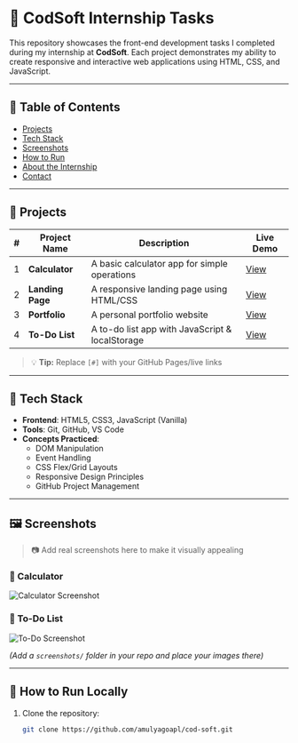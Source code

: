 # 💼 CodSoft Internship Tasks

This repository showcases the front-end development tasks I completed during my internship at **CodSoft**. Each project demonstrates my ability to create responsive and interactive web applications using HTML, CSS, and JavaScript.

---

## 🧩 Table of Contents

- [Projects](#projects)
- [Tech Stack](#tech-stack)
- [Screenshots](#screenshots)
- [How to Run](#how-to-run)
- [About the Internship](#about-the-internship)
- [Contact](#contact)

---

## 📁 Projects

| #  | Project Name     | Description                                      | Live Demo |
|----|------------------|--------------------------------------------------|-----------|
| 1  | **Calculator**    | A basic calculator app for simple operations     | [View](#) |
| 2  | **Landing Page**  | A responsive landing page using HTML/CSS         | [View](#) |
| 3  | **Portfolio**     | A personal portfolio website                     | [View](#) |
| 4  | **To-Do List**    | A to-do list app with JavaScript & localStorage  | [View](#) |

> 💡 **Tip:** Replace `[#]` with your GitHub Pages/live links

---

## 🔧 Tech Stack

- **Frontend**: HTML5, CSS3, JavaScript (Vanilla)
- **Tools**: Git, GitHub, VS Code
- **Concepts Practiced**:
  - DOM Manipulation
  - Event Handling
  - CSS Flex/Grid Layouts
  - Responsive Design Principles
  - GitHub Project Management

---

## 🖼️ Screenshots

> 📷 Add real screenshots here to make it visually appealing

### 📌 Calculator

![Calculator Screenshot](screenshots/calculator.png)

### 📌 To-Do List

![To-Do Screenshot](screenshots/todo.png)

*(Add a `screenshots/` folder in your repo and place your images there)*

---

## 🚀 How to Run Locally

1. Clone the repository:
   ```bash
   git clone https://github.com/amulyagoapl/cod-soft.git
